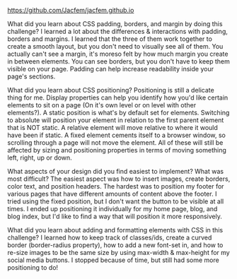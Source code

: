 
https://github.com/Jacfem/jacfem.github.io

What did you learn about CSS padding, borders, and margin by doing this challenge?
I learned a lot about the differences & interactions with padding, borders and margins. I learned that the three of them work together to create a smooth layout, but you don't need to visually see all of them. You actually can't see a margin, it's moreso felt by how much margin you create in between elements. You can see borders, but you don't have to keep them visible on your page. Padding can help increase readability inside your page's sections.

What did you learn about CSS positioning?
Positioning is still a delicate thing for me. Display properties can help you identify how you'd like certain elements to sit on a page (On it's own level or on level with other elements?). A static position is what's by default set for elements. Switching to absolute will position your element in relation to the first parent element that is NOT static. A relative element will move relative to where it would have been if static. A fixed element cements itself to a browser window, so scrolling through a page will not move the element. All of these will still be affected by sizing and positioning properties in terms of moving something left, right, up or down.

What aspects of your design did you find easiest to implement? What was most difficult?
The easiest aspect was how to insert images, create borders, color text, and position headers. The hardest was to position my footer for various pages that have different amounts of content above the footer. I tried using the fixed position, but I don't want the button to be visible at all times. I ended up positioning it individually for my home page, blog, and blog index, but I'd like to find a way that will position it more responsively.

What did you learn about adding and formatting elements with CSS in this challenge?
I learned how to keep track of classes/ids, create a curved border (border-radius property), how to add a new font-set in, and how to re-size images to be the same size by using max-width & max-height for my social media buttons. I stopped because of time, but still had some more positioning to do!
